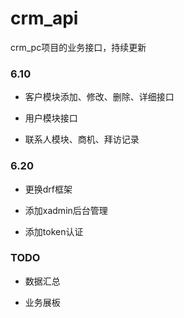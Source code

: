 # crm_api
crm_pc项目的业务接口，持续更新

### 6.10

* 客户模块添加、修改、删除、详细接口

* 用户模块接口

* 联系人模块、商机、拜访记录

### 6.20

* 更换drf框架

* 添加xadmin后台管理

* 添加token认证

### TODO

* 数据汇总

* 业务展板
